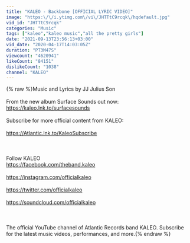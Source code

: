 ```yaml
---
title: "KALEO - Backbone [OFFICIAL LYRIC VIDEO]"
image: "https:\/\/i.ytimg.com\/vi\/JHTTtC9rcqk\/hqdefault.jpg"
vid_id: "JHTTtC9rcqk"
categories: "Music"
tags: ["kaleo","kaleo music","all the pretty girls"]
date: "2021-09-13T23:56:13+03:00"
vid_date: "2020-04-17T14:03:05Z"
duration: "PT3M47S"
viewcount: "4620941"
likeCount: "84151"
dislikeCount: "1038"
channel: "KALEO"
---
```

{% raw %}Music and Lyrics by JJ Julius Son<br /><br />From the new album Surface Sounds out now: <a rel="nofollow" target="blank" href="https://kaleo.lnk.to/surfacesounds">https://kaleo.lnk.to/surfacesounds</a><br /><br />Subscribe for more official content from KALEO:<br /><br /><a rel="nofollow" target="blank" href="https://Atlantic.lnk.to/KaleoSubscribe">https://Atlantic.lnk.to/KaleoSubscribe</a><br /><br /><br /><br />Follow KALEO<br /><a rel="nofollow" target="blank" href="https://facebook.com/theband.kaleo">https://facebook.com/theband.kaleo</a><br /><br /><a rel="nofollow" target="blank" href="https://instagram.com/officialkaleo">https://instagram.com/officialkaleo</a><br /><br /><a rel="nofollow" target="blank" href="https://twitter.com/officialkaleo">https://twitter.com/officialkaleo</a><br /><br /><a rel="nofollow" target="blank" href="https://soundcloud.com/officialkaleo">https://soundcloud.com/officialkaleo</a><br /><br /><br /><br />The official YouTube channel of Atlantic Records band KALEO. Subscribe for the latest music videos, performances, and more.{% endraw %}
